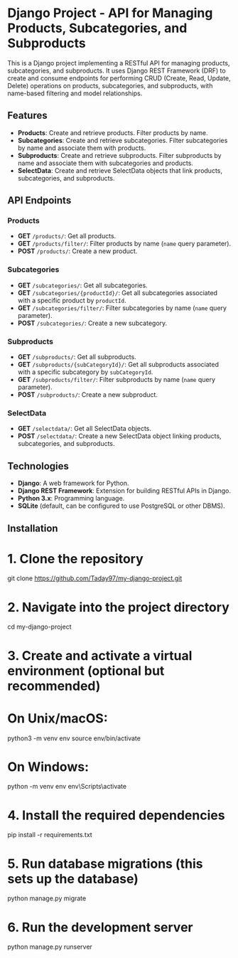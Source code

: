 # Django Project - API for Managing Products, Subcategories, and Subproducts

This is a Django project implementing a RESTful API for managing products, subcategories, and subproducts. It uses Django REST Framework (DRF) to create and consume endpoints for performing CRUD (Create, Read, Update, Delete) operations on products, subcategories, and subproducts, with name-based filtering and model relationships.

## Features

- **Products**: Create and retrieve products. Filter products by name.
- **Subcategories**: Create and retrieve subcategories. Filter subcategories by name and associate them with products.
- **Subproducts**: Create and retrieve subproducts. Filter subproducts by name and associate them with subcategories and products.
- **SelectData**: Create and retrieve SelectData objects that link products, subcategories, and subproducts.

## API Endpoints

### Products
- **GET** `/products/`: Get all products.
- **GET** `/products/filter/`: Filter products by name (`name` query parameter).
- **POST** `/products/`: Create a new product.

### Subcategories
- **GET** `/subcategories/`: Get all subcategories.
- **GET** `/subcategories/{productId}/`: Get all subcategories associated with a specific product by `productId`.
- **GET** `/subcategories/filter/`: Filter subcategories by name (`name` query parameter).
- **POST** `/subcategories/`: Create a new subcategory.

### Subproducts
- **GET** `/subproducts/`: Get all subproducts.
- **GET** `/subproducts/{subCategoryId}/`: Get all subproducts associated with a specific subcategory by `subCategoryId`.
- **GET** `/subproducts/filter/`: Filter subproducts by name (`name` query parameter).
- **POST** `/subproducts/`: Create a new subproduct.

### SelectData
- **GET** `/selectdata/`: Get all SelectData objects.
- **POST** `/selectdata/`: Create a new SelectData object linking products, subcategories, and subproducts.

## Technologies

- **Django**: A web framework for Python.
- **Django REST Framework**: Extension for building RESTful APIs in Django.
- **Python 3.x**: Programming language.
- **SQLite** (default, can be configured to use PostgreSQL or other DBMS).

## Installation

# 1. Clone the repository
git clone https://github.com/Taday97/my-django-project.git

# 2. Navigate into the project directory
cd my-django-project

# 3. Create and activate a virtual environment (optional but recommended)
# On Unix/macOS:
python3 -m venv env
source env/bin/activate

# On Windows:
python -m venv env
env\Scripts\activate

# 4. Install the required dependencies
pip install -r requirements.txt

# 5. Run database migrations (this sets up the database)
python manage.py migrate

# 6. Run the development server
python manage.py runserver

